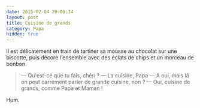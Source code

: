 ```yaml
---
date: 2015-02-04 20:00:14
layout: post
title: Cuisine de grands
category: Papa
hidden: true
---
```


Il est délicatement en train de tartiner sa mousse au chocolat sur une biscotte, puis décore l'ensemble avec des éclats de chips et un morceau de bonbon.

> —  Qu'est-ce que tu fais, chéri ?
> —  La cuisine, Papa
> —  A oui, mais là on peut carrément parler de grande cuisine, non ?
> —  Oui, cuisine de grands, comme Papa et Maman !

Hum.
